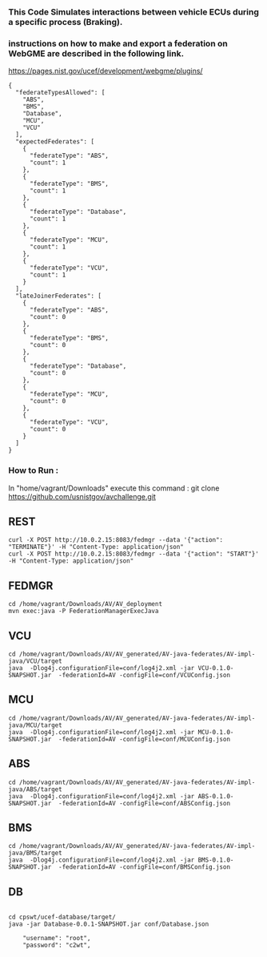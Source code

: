 ### This Code Simulates interactions between vehicle ECUs during a specific process (Braking).
### instructions on how to make and export a federation on WebGME are described in the following link. 
https://pages.nist.gov/ucef/development/webgme/plugins/

```
{
  "federateTypesAllowed": [
    "ABS",
    "BMS",
    "Database",
    "MCU",
    "VCU"
  ],
  "expectedFederates": [
    {
      "federateType": "ABS",
      "count": 1
    },
    {
      "federateType": "BMS",
      "count": 1
    },
    {
      "federateType": "Database",
      "count": 1
    },
    {
      "federateType": "MCU",
      "count": 1
    },
    {
      "federateType": "VCU",
      "count": 1
    }
  ],
  "lateJoinerFederates": [
    {
      "federateType": "ABS",
      "count": 0
    },
    {
      "federateType": "BMS",
      "count": 0
    },
    {
      "federateType": "Database",
      "count": 0
    },
    {
      "federateType": "MCU",
      "count": 0
    },
    {
      "federateType": "VCU",
      "count": 0
    }
  ]
}
```
### How to Run : 

In "home/vagrant/Downloads" execute this command :  git clone https://github.com/usnistgov/avchallenge.git

## REST
```
curl -X POST http://10.0.2.15:8083/fedmgr --data '{"action": "TERMINATE"}' -H "Content-Type: application/json"
curl -X POST http://10.0.2.15:8083/fedmgr --data '{"action": "START"}' -H "Content-Type: application/json"
```
## FEDMGR
```
cd /home/vagrant/Downloads/AV/AV_deployment
mvn exec:java -P FederationManagerExecJava
```
## VCU
```
cd /home/vagrant/Downloads/AV/AV_generated/AV-java-federates/AV-impl-java/VCU/target
java  -Dlog4j.configurationFile=conf/log4j2.xml -jar VCU-0.1.0-SNAPSHOT.jar  -federationId=AV -configFile=conf/VCUConfig.json
```
## MCU
```
cd /home/vagrant/Downloads/AV/AV_generated/AV-java-federates/AV-impl-java/MCU/target
java  -Dlog4j.configurationFile=conf/log4j2.xml -jar MCU-0.1.0-SNAPSHOT.jar  -federationId=AV -configFile=conf/MCUConfig.json
```
## ABS
```
cd /home/vagrant/Downloads/AV/AV_generated/AV-java-federates/AV-impl-java/ABS/target
java  -Dlog4j.configurationFile=conf/log4j2.xml -jar ABS-0.1.0-SNAPSHOT.jar  -federationId=AV -configFile=conf/ABSConfig.json
```
## BMS
```
cd /home/vagrant/Downloads/AV/AV_generated/AV-java-federates/AV-impl-java/BMS/target
java  -Dlog4j.configurationFile=conf/log4j2.xml -jar BMS-0.1.0-SNAPSHOT.jar  -federationId=AV -configFile=conf/BMSConfig.json
```

## DB

```

cd cpswt/ucef-database/target/
java -jar Database-0.0.1-SNAPSHOT.jar conf/Database.json

    "username": "root",
    "password": "c2wt",

```
